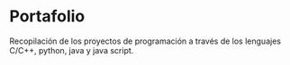 # Portafolio
Recopilación de los proyectos de programación a través de los lenguajes  C/C++, python, java y java script.
